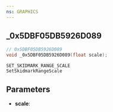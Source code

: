 ```yaml
---
ns: GRAPHICS
---
```

## _0x5DBF05DB5926D089

```c
// 0x5DBF05DB5926D089
void _0x5DBF05DB5926D089(float scale);
```

```
SET_SKIDMARK_RANGE_SCALE
SetSkidmarkRangeScale
```

## Parameters
* **scale**: 

